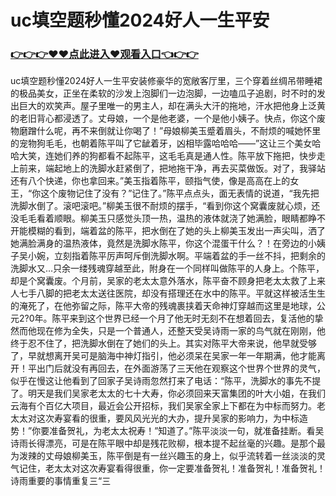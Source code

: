 # uc填空题秒懂2024好人一生平安

### <a href="https://github.com/vcdfr/dswe/issues/1">👉👉👉♥♥点此进入♥观看入口👈👉👉</a>

uc填空题秒懂2024好人一生平安装修豪华的宽敞客厅里，三个穿着丝绸吊带睡裙的极品美女，正坐在柔软的沙发上泡脚们一边泡脚，一边嗑瓜子追剧，时不时的发出巨大的欢笑声。屋子里唯一的男主人，却在满头大汗的拖地，汗水把他身上泛黄的老旧背心都浸透了。丈母娘，一个是他老婆，一个是他小姨子。快点，你这个废物磨蹭什么呢，再不来倒就让你喝了！”母娘柳美玉蹙着眉头，不耐烦的喊她怀里的宠物狗毛毛，也朝着陈平叫了它龇着牙，凶相毕露哈哈哈——”这让三个美女哈哈大笑，连她们养的狗都看不起陈平，这毛毛真是通人性。陈平放下拖把，快步走上前来，端起地上的洗脚水赶紧倒了，把地拖干净，再去买菜做饭。对了，我驿站还有八个快递，你也拿回来。”美玉指着陈平，颐指气使，像是高高在上的女王，“你这个废物记住了没有？”记住了。”陈平点点头，面无表情的说道，“我先把洗脚水倒了。滚吧滚吧。”柳美玉很不耐烦的摆手，“看到你这个窝囊废就心烦，还没毛毛看着顺眼。柳美玉只感觉头顶一热，温热的液体就浇了她满脸，眼睛都睁不开能模糊的看到，端着盆的陈平，把水倒在了她的头上柳美玉发出一声尖叫，洒了她满脸满身的温热液体，竟然是洗脚水陈平，你这个混蛋干什么？！在旁边的小姨子吴小婉，立刻指着陈平厉声呵斥倒洗脚水啊。平端着盆的手一丝不抖，把剩余的洗脚水又…只余一缕残魂穿越至此，附身在一个同样叫做陈平的人身上。个陈平，却是个窝囊废。个月前，吴家的老太太意外落水，陈平奋不顾身把老太太救了上来人七手八脚的把老太太送往医院，却没有搭理还在水中的陈平。平就这样被活生生的淹死了，在他弥留之际，陈平大帝的残魂裹挟着天命神灯穿越而这里是地球，公元2?0年。陈平来到这个世界已经一个月了他无时无刻不在想着回去，复活他的挚然而他现在修为全失，只是一个普通人，还整天受吴诗雨一家的鸟气就在刚刚，他终于忍不住了，把洗脚水倒在了她们的头上。其实对陈平大帝来说，他早就受够了，早就想离开吴可是脑海中神灯指引，他必须呆在吴家一年一年期满，他才能离开！平出门后就没有再回去，在外面游荡了三天他在观察这个世界个世界的灵气，似乎在慢这让他看到了回家子吴诗雨忽然打来了电话：“陈平，洗脚水的事先不提了。明天是我们吴家老太太的七十大寿，你必须回来天富集团的叶大小姐，在我们云海有个百亿大项目，最近会公开招标，我们吴家全家上下都在为中标而努力。老太太对这次寿宴看的很重，要风风光光的大办，提升吴家的影响力，为中标造势！”你要准备贺礼，为老太太祝寿！”知道了。”陈平淡淡一句，就准备挂断。看吴诗雨长得漂亮，可是在陈平眼中却是残花败柳，根本提不起丝毫的兴趣。是那个最为泼辣的丈母娘柳美玉，陈平倒是有一丝兴趣玉的身上，似乎流转着一丝淡淡的灵气记住，老太太对这次寿宴看得很重，你一定要准备贺礼！准备贺礼！准备贺礼！诗雨重要的事情重复三“三
